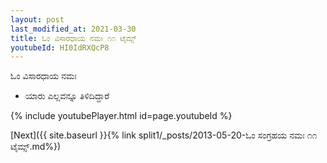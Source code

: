 ```yaml
---
layout: post
last_modified_at: 2021-03-30
title: ಓಂ ವಿಸಾರಧಾಯ ನಮಃ ೧೧ ಟೈಮ್ಸ್
youtubeId: HI0IdRXQcP8
---
```

 
 
 ಓಂ ವಿಸಾರಧಾಯ ನಮಃ  
 
 -  ಯಾರು ಎಲ್ಲವನ್ನೂ ತಿಳಿದಿದ್ದಾರೆ 
 
  
 
  
 
 
 
 
 
 


{% include youtubePlayer.html id=page.youtubeId %}
 
[Next]({{ site.baseurl }}{% link  split1/_posts/2013-05-20-ಓಂ ಸಂಗ್ರಹಯ ನಮಃ ೧೧ ಟೈಮ್ಸ್.md%})
 

